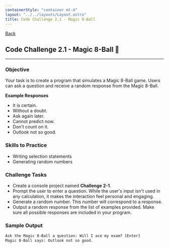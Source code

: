 ```yaml
---
containerStyle: "container mt-4"
layout: "../../layouts/Layout.astro"
title: Code Challenge 2.1 - Magic 8-Ball
---
```


<a href="/code-challenges/" class="btn btn-sm btn-outline-light mb-3">
  <i class="si-arrow-left"></i> Back
</a>

## Code Challenge 2.1 - Magic 8-Ball 🎱

---

### Objective

Your task is to create a program that simulates a Magic 8-Ball game. Users can ask a question and receive a random response from the Magic 8-Ball.

**Example Responses**

- It is certain.
- Without a doubt.
- Ask again later.
- Cannot predict now.
- Don't count on it.
- Outlook not so good.

### Skills to Practice

- Writing selection statements
- Generating random numbers

### Challenge Tasks

- Create a console project named **Challenge 2-1**.
- Prompt the user to enter a question. While the user's input isn't used in any calculation, it makes the interaction feel personal and engaging.
- Generate a random number. This number will correspond to a response. 
- Output a random response from the list of examples provided. Make sure all possible responses are included in your program.

### Sample Output

```txt
Ask the Magic 8-Ball a question: Will I ace my exam? [Enter]
Magic 8-Ball says: Outlook not so good.
```
